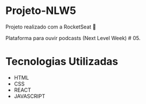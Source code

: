 # Projeto-NLW5

Projeto realizado com a RocketSeat 🚀

Plataforma para ouvir podcasts (Next Level Week) # 05.

# Tecnologias Utilizadas

* HTML
* CSS
* REACT
* JAVASCRIPT
